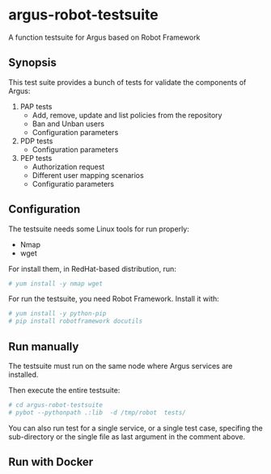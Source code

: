 # argus-robot-testsuite
A function testsuite for Argus based on Robot Framework

## Synopsis
This test suite provides a bunch of tests for validate the components of Argus:

1. PAP tests
   * Add, remove, update and list policies from the repository
   * Ban and Unban users
   * Configuration parameters
2. PDP tests
   * Configuration parameters
3. PEP tests
   * Authorization request
   * Different user mapping scenarios
   * Configuratio parameters

## Configuration
The testsuite needs some Linux tools for run properly:
 * Nmap
 * wget

For install them, in RedHat-based distribution, run:

```bash
# yum install -y nmap wget
```

For run the testsuite, you need Robot Framework. Install it with:

```bash
# yum install -y python-pip
# pip install robotframework docutils
```

## Run manually
The testsuite must run on the same node where Argus services are installed.

Then execute the entire testsuite:
```bash
# cd argus-robot-testsuite
# pybot --pythonpath .:lib  -d /tmp/robot  tests/
```
You can also run test for a single service, or a single test case, specifing the sub-directory or the single file as last argument in the comment above.



## Run with Docker





